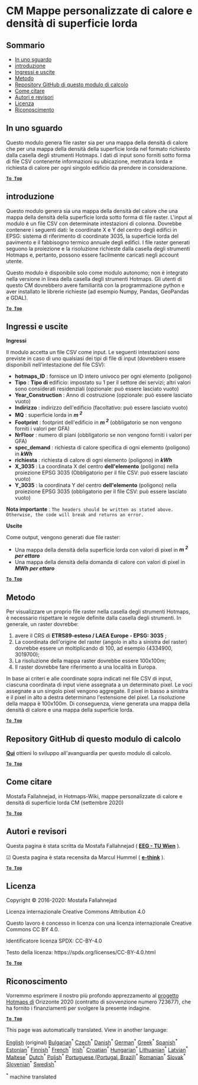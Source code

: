 <h1> <a class="anchor" id="cm-customized-heat-and-gross-floor-area-density-maps" href="#cm-customized-heat-and-gross-floor-area-density-maps"><i class="fa fa-link"></i></a> CM Mappe personalizzate di calore e densità di superficie lorda </h1><h2> <a class="anchor" id="table-of-contents" href="#table-of-contents"><i class="fa fa-link"></i></a> Sommario </h2><ul><li> <a href="#in-a-glance">In uno sguardo</a> </li><li> <a href="#introduction">introduzione</a> </li><li> <a href="#inputs-and-outputs">Ingressi e uscite</a> </li><li> <a href="#method">Metodo</a> </li><li> <a href="#github-repository-of-this-calculation-module">Repository GitHub di questo modulo di calcolo</a> </li><li> <a href="#how-to-cite">Come citare</a> </li><li> <a href="#authors-and-reviewers">Autori e revisori</a> </li><li> <a href="#license">Licenza</a> </li><li> <a href="#acknowledgement">Riconoscimento</a> </li></ul><h2> <a class="anchor" id="in-a-glance" href="#in-a-glance"><i class="fa fa-link"></i></a> In uno sguardo </h2><p> Questo modulo genera file raster sia per una mappa della densità di calore che per una mappa della densità della superficie lorda nel formato richiesto dalla casella degli strumenti Hotmaps. I dati di input sono forniti sotto forma di file CSV contenente informazioni su ubicazione, metratura lorda e richiesta di calore per ogni singolo edificio da prendere in considerazione. </p><p> <a href="#table-of-contents"><strong><code>To Top</code></strong></a> </p> <h2> <a class="anchor" id="introduction" href="#introduction"><i class="fa fa-link"></i></a> introduzione </h2><p> Questo modulo genera sia una mappa della densità del calore che una mappa della densità della superficie lorda sotto forma di file raster. L&#39;input al modulo è un file CSV con determinate intestazioni di colonna. Dovrebbe contenere i seguenti dati: le coordinate X e Y del centro degli edifici in EPSG: sistema di riferimento di coordinate 3035, la superficie lorda del pavimento e il fabbisogno termico annuale degli edifici. I file raster generati seguono la proiezione e la risoluzione richieste dalla casella degli strumenti Hotmaps e, pertanto, possono essere facilmente caricati negli account utente. </p><p> Questo modulo è disponibile solo come modulo autonomo; non è integrato nella versione in linea della casella degli strumenti Hotmaps. Gli utenti di questo CM dovrebbero avere familiarità con la programmazione python e aver installato le librerie richieste (ad esempio Numpy, Pandas, GeoPandas e GDAL). </p><p> <a href="#table-of-contents"><strong><code>To Top</code></strong></a> </p> <h2> <a class="anchor" id="inputs-and-outputs" href="#inputs-and-outputs"><i class="fa fa-link"></i></a> Ingressi e uscite </h2><p> <strong>Ingressi</strong> </p><p> Il modulo accetta un file CSV come input. Le seguenti intestazioni sono previste in caso di uno qualsiasi dei tipi di file di input (dovrebbero essere disponibili nell&#39;intestazione del file CSV): </p><ul><li> <strong>hotmaps_ID</strong> : fornisce un ID intero univoco per ogni elemento (poligono) </li><li> <strong>Tipo</strong> : <strong>Tipo di</strong> edificio: impostato su 1 per il settore dei servizi; altri valori sono considerati residenziali (opzionale: può essere lasciato vuoto) </li><li> <strong>Year_Construction</strong> : Anno di costruzione (opzionale: può essere lasciato vuoto) </li><li> <strong>Indirizzo</strong> : indirizzo dell&#39;edificio (facoltativo: può essere lasciato vuoto) </li><li> <strong>MQ</strong> : superficie lorda in <strong><em>m <sup>2</sup></em></strong> </li><li> <strong>Footprint</strong> : footprint dell&#39;edificio in <strong><em>m <sup>2</sup></em></strong> (obbligatorio se non vengono forniti i valori per GFA) </li><li> <strong>NrFloor</strong> : numero di piani (obbligatorio se non vengono forniti i valori per GFA) </li><li> <strong>spec_demand</strong> : richiesta di calore specifica di ogni elemento (poligono) in <strong><em>kWh</em></strong> </li><li> <strong>richiesta</strong> : richiesta di calore di ogni elemento (poligono) in <strong><em>kWh</em></strong> </li><li> <strong>X_3035</strong> : La coordinata X del centro <strong>dell&#39;elemento</strong> (poligono) nella proiezione EPSG 3035 (Obbligatorio per il file CSV: può essere lasciato vuoto) </li><li> <strong>Y_3035</strong> : la coordinata Y del centro <strong>dell&#39;elemento</strong> (poligono) nella proiezione EPSG 3035 (obbligatorio per il file CSV: può essere lasciato vuoto) </li></ul><p> <strong>Nota importante</strong> : <code>The headers should be written as stated above. Otherwise, the code will break and returns an error.</code> </p><p> <strong>Uscite</strong> </p><p> Come output, vengono generati due file raster: </p><ul><li> Una mappa della densità della superficie lorda con valori di pixel in <strong><em>m <sup>2</sup> per ettaro</em></strong> </li><li> Una mappa della densità della domanda di calore con valori di pixel in <strong><em>MWh per ettaro</em></strong> </li></ul><p> <a href="#table-of-contents"><strong><code>To Top</code></strong></a> </p> <h2> <a class="anchor" id="method" href="#method"><i class="fa fa-link"></i></a> Metodo </h2><p> Per visualizzare un proprio file raster nella casella degli strumenti Hotmaps, è necessario rispettare le regole definite dalla casella degli strumenti. In generale, un raster dovrebbe: </p><ol><li> avere il CRS di <strong>ETRS89-esteso / LAEA Europe - EPSG: 3035</strong> ; </li><li> La coordinata dell&#39;origine del raster (angolo in alto a sinistra del raster) dovrebbe essere un moltiplicando di 100, ad esempio (4334900, 3019700); </li><li> La risoluzione della mappa raster dovrebbe essere 100x100m; </li><li> Il raster dovrebbe fare riferimento a una località in Europa. </li></ol><p> In base ai criteri e alle coordinate sopra indicati nel file CSV di input, ciascuna coordinata di input viene assegnata a un determinato pixel. Le voci assegnate a un singolo pixel vengono aggregate. Il pixel in basso a sinistra e il pixel in alto a destra determinano l&#39;estensione del pixel. La risoluzione della mappa è 100x100m. Di conseguenza, viene generata una mappa della densità di calore e una mappa della superficie lorda. </p><p> <a href="#table-of-contents"><strong><code>To Top</code></strong></a> </p> <h2> <a class="anchor" id="github-repository-of-this-calculation-module" href="#github-repository-of-this-calculation-module"><i class="fa fa-link"></i></a> Repository GitHub di questo modulo di calcolo </h2><p> <strong><a href="https://github.com/HotMaps/customized_h_fa_dm">Qui</a></strong> ottieni lo sviluppo all&#39;avanguardia per questo modulo di calcolo. </p><p> <a href="#table-of-contents"><strong><code>To Top</code></strong></a> </p> <h2> <a class="anchor" id="how-to-cite" href="#how-to-cite"><i class="fa fa-link"></i></a> Come citare </h2><p> Mostafa Fallahnejad, in Hotmaps-Wiki, mappe personalizzate di calore e densità di superficie lorda CM (settembre 2020) </p><p> <a href="#table-of-contents"><strong><code>To Top</code></strong></a> </p> <h2> <a class="anchor" id="authors-and-reviewers" href="#authors-and-reviewers"><i class="fa fa-link"></i></a> Autori e revisori </h2><p> Questa pagina è stata scritta da Mostafa Fallahnejad ( <strong><a href="https://eeg.tuwien.ac.at/">EEG - TU Wien</a></strong> ). </p><p> ☑ Questa pagina è stata recensita da Marcul Hummel ( <strong><a href="https://e-think.ac.at">e-think</a></strong> ). </p><p> <a href="#table-of-contents"><strong><code>To Top</code></strong></a> </p> <h2> <a class="anchor" id="license" href="#license"><i class="fa fa-link"></i></a> Licenza </h2><p> Copyright © 2016-2020: Mostafa Fallahnejad </p><p> Licenza internazionale Creative Commons Attribution 4.0 </p><p> Questo lavoro è concesso in licenza con una licenza internazionale Creative Commons CC BY 4.0. </p><p> Identificatore licenza SPDX: CC-BY-4.0 </p><p> Testo della licenza: https://spdx.org/licenses/CC-BY-4.0.html </p><p> <a href="#table-of-contents"><strong><code>To Top</code></strong></a> </p> <h2> <a class="anchor" id="acknowledgement" href="#acknowledgement"><i class="fa fa-link"></i></a> Riconoscimento </h2><p> Vorremmo esprimere il nostro più profondo apprezzamento al <a href="https://www.hotmaps-project.eu">progetto Hotmaps di</a> Orizzonte 2020 (contratto di sovvenzione numero 723677), che ha fornito i finanziamenti per svolgere la presente indagine. </p><p> <a href="#table-of-contents"><strong><code>To Top</code></strong></a> </p> 
























<!--- THIS IS A SUPER UNIQUE IDENTIFIER -->

This page was automatically translated. View in another language:

[English](../en/CM-Customized-heat-and-floor-area-density-maps) (original) [Bulgarian](../bg/CM-Customized-heat-and-floor-area-density-maps)<sup>\*</sup> [Czech](../cs/CM-Customized-heat-and-floor-area-density-maps)<sup>\*</sup> [Danish](../da/CM-Customized-heat-and-floor-area-density-maps)<sup>\*</sup> [German](../de/CM-Customized-heat-and-floor-area-density-maps)<sup>\*</sup> [Greek](../el/CM-Customized-heat-and-floor-area-density-maps)<sup>\*</sup> [Spanish](../es/CM-Customized-heat-and-floor-area-density-maps)<sup>\*</sup> [Estonian](../et/CM-Customized-heat-and-floor-area-density-maps)<sup>\*</sup> [Finnish](../fi/CM-Customized-heat-and-floor-area-density-maps)<sup>\*</sup> [French](../fr/CM-Customized-heat-and-floor-area-density-maps)<sup>\*</sup> [Irish](../ga/CM-Customized-heat-and-floor-area-density-maps)<sup>\*</sup> [Croatian](../hr/CM-Customized-heat-and-floor-area-density-maps)<sup>\*</sup> [Hungarian](../hu/CM-Customized-heat-and-floor-area-density-maps)<sup>\*</sup>  [Lithuanian](../lt/CM-Customized-heat-and-floor-area-density-maps)<sup>\*</sup> [Latvian](../lv/CM-Customized-heat-and-floor-area-density-maps)<sup>\*</sup> [Maltese](../mt/CM-Customized-heat-and-floor-area-density-maps)<sup>\*</sup> [Dutch](../nl/CM-Customized-heat-and-floor-area-density-maps)<sup>\*</sup> [Polish](../pl/CM-Customized-heat-and-floor-area-density-maps)<sup>\*</sup> [Portuguese (Portugal, Brazil)](../pt/CM-Customized-heat-and-floor-area-density-maps)<sup>\*</sup> [Romanian](../ro/CM-Customized-heat-and-floor-area-density-maps)<sup>\*</sup> [Slovak](../sk/CM-Customized-heat-and-floor-area-density-maps)<sup>\*</sup> [Slovenian](../sl/CM-Customized-heat-and-floor-area-density-maps)<sup>\*</sup> [Swedish](../sv/CM-Customized-heat-and-floor-area-density-maps)<sup>\*</sup> 

<sup>\*</sup> machine translated
